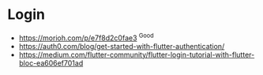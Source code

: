 # Login

- https://morioh.com/p/e7f8d2c0fae3 <sup>Good</sup>
- https://auth0.com/blog/get-started-with-flutter-authentication/
- https://medium.com/flutter-community/flutter-login-tutorial-with-flutter-bloc-ea606ef701ad
